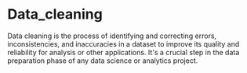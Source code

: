 # Data_cleaning
Data cleaning is the process of identifying and correcting errors, inconsistencies, and inaccuracies in a dataset to improve its quality and reliability for analysis or other applications. It's a crucial step in the data preparation phase of any data science or analytics project.
